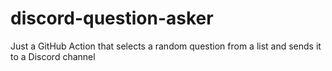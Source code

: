 # discord-question-asker
Just a GitHub Action that selects a random question from a list and sends it to a Discord channel
